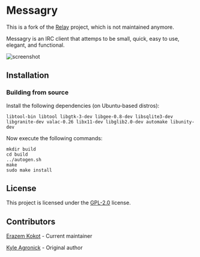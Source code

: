 # Messagry

This is a fork of the [Relay](https://github.com/agronick/Relay) project,
which is not maintained anymore.

Messagry is an IRC client that attemps to be small, quick, easy to use, elegant, and functional.

![screenshot](http://bit.ly/1M6dYGZ)

## Installation

### Building from source

Install the following dependencies (on Ubuntu-based distros):

`libtool-bin libtool libgtk-3-dev libgee-0.8-dev libsqlite3-dev libgranite-dev valac-0.26 libx11-dev libglib2.0-dev automake libunity-dev`

Now execute the following commands:

```
mkdir build
cd build
../autogen.sh
make
sudo make install
```

## License

This project is licensed under the [GPL-2.0](LICENSE) license.

## Contributors
[Erazem Kokot](https://erazem.eu) - Current maintainer

[Kyle Agronick](https://poisonpacket.wordpress.com/) - Original author

